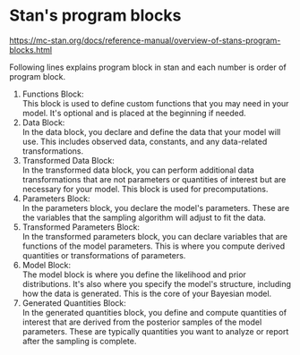 
# Stan's program blocks 

https://mc-stan.org/docs/reference-manual/overview-of-stans-program-blocks.html

Following lines explains program block in stan and each number is order of program block.

1. Functions Block:  
This block is used to define custom functions that you may need in your model. It's optional and is placed at the beginning if needed.
2. Data Block:  
In the data block, you declare and define the data that your model will use. This includes observed data, constants, and any data-related transformations.
3. Transformed Data Block:  
In the transformed data block, you can perform additional data transformations that are not parameters or quantities of interest but are necessary for your model. This block is used for precomputations.
4. Parameters Block:  
In the parameters block, you declare the model's parameters. These are the variables that the sampling algorithm will adjust to fit the data.
5. Transformed Parameters Block:  
In the transformed parameters block, you can declare variables that are functions of the model parameters. This is where you compute derived quantities or transformations of parameters.
6. Model Block:  
The model block is where you define the likelihood and prior distributions. It's also where you specify the model's structure, including how the data is generated. This is the core of your Bayesian model.
7. Generated Quantities Block:  
In the generated quantities block, you define and compute quantities of interest that are derived from the posterior samples of the model parameters. These are typically quantities you want to analyze or report after the sampling is complete.
